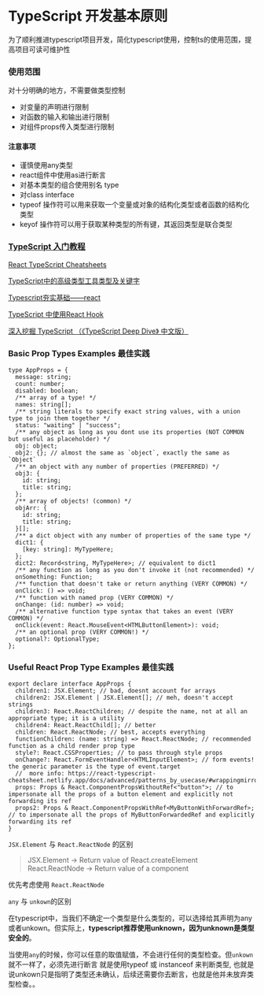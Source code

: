 # TypeScript 开发基本原则

为了顺利推进typescript项目开发，简化typescript使用，控制ts的使用范围，提高项目可读可维护性

###  使用范围 

对十分明确的地方，不需要做类型控制

- 对变量的声明进行限制
- 对函数的输入和输出进行限制
- 对组件props传入类型进行限制

#### 注意事项  

- 谨慎使用any类型
- react组件中使用as进行断言
- 对基本类型的组合使用别名 type 
- 对class interface
- typeof 操作符可以用来获取一个变量或对象的结构化类型或者函数的结构化类型
- keyof 操作符可以用于获取某种类型的所有键，其返回类型是联合类型

### [TypeScript 入门教程](https://ts.xcatliu.com/)  
[React TypeScript Cheatsheets](https://react-typescript-cheatsheet.netlify.app/)  

[TypeScript中的高级类型工具类型及关键字](https://juejin.cn/post/6900712964299423758#heading-1)

[Typescript夯实基础——react](https://juejin.cn/post/6869580500143947789)

[TypeScript 中使用React Hook](https://juejin.cn/post/6844903856321626126)  

[深入挖掘 TypeScript （《TypeScript Deep Dive》 中文版）](https://rexdainiel.gitbooks.io/typescript/content/)


### Basic Prop Types Examples 最佳实践

```
type AppProps = {
  message: string;
  count: number;
  disabled: boolean;
  /** array of a type! */
  names: string[];
  /** string literals to specify exact string values, with a union type to join them together */
  status: "waiting" | "success";
  /** any object as long as you dont use its properties (NOT COMMON but useful as placeholder) */
  obj: object;
  obj2: {}; // almost the same as `object`, exactly the same as `Object`
  /** an object with any number of properties (PREFERRED) */
  obj3: {
    id: string;
    title: string;
  };
  /** array of objects! (common) */
  objArr: {
    id: string;
    title: string;
  }[];
  /** a dict object with any number of properties of the same type */
  dict1: {
    [key: string]: MyTypeHere;
  };
  dict2: Record<string, MyTypeHere>; // equivalent to dict1
  /** any function as long as you don't invoke it (not recommended) */
  onSomething: Function;
  /** function that doesn't take or return anything (VERY COMMON) */
  onClick: () => void;
  /** function with named prop (VERY COMMON) */
  onChange: (id: number) => void;
  /** alternative function type syntax that takes an event (VERY COMMON) */
  onClick(event: React.MouseEvent<HTMLButtonElement>): void;
  /** an optional prop (VERY COMMON!) */
  optional?: OptionalType;
};
```

### Useful React Prop Type Examples 最佳实践

```
export declare interface AppProps {
  children1: JSX.Element; // bad, doesnt account for arrays
  children2: JSX.Element | JSX.Element[]; // meh, doesn't accept strings
  children3: React.ReactChildren; // despite the name, not at all an appropriate type; it is a utility
  children4: React.ReactChild[]; // better
  children: React.ReactNode; // best, accepts everything
  functionChildren: (name: string) => React.ReactNode; // recommended function as a child render prop type
  style?: React.CSSProperties; // to pass through style props
  onChange?: React.FormEventHandler<HTMLInputElement>; // form events! the generic parameter is the type of event.target
  //  more info: https://react-typescript-cheatsheet.netlify.app/docs/advanced/patterns_by_usecase/#wrappingmirroring
  props: Props & React.ComponentPropsWithoutRef<"button">; // to impersonate all the props of a button element and explicitly not forwarding its ref
  props2: Props & React.ComponentPropsWithRef<MyButtonWithForwardRef>; // to impersonate all the props of MyButtonForwardedRef and explicitly forwarding its ref
}
```
`JSX.Element` 与 `React.ReactNode` 的区别  
> JSX.Element -> Return value of React.createElement
> React.ReactNode -> Return value of a component

优先考虑使用 `React.ReactNode`

`any` 与 `unkown`的区别  

在typescript中，当我们不确定一个类型是什么类型的，可以选择给其声明为any或者unkown。但实际上，**typescript推荐使用unknown，因为unknown是类型安全的**。

当使用`any`的时候，你可以任意的取值赋值，不会进行任何的类型检查。但`unkown`就不一样了，必须先进行断言 就是使用typeof 或 instanceof 来判断类型, 也就是说unkown只是指明了类型还未确认，后续还需要你去断言，也就是他并未放弃类型检查。。

